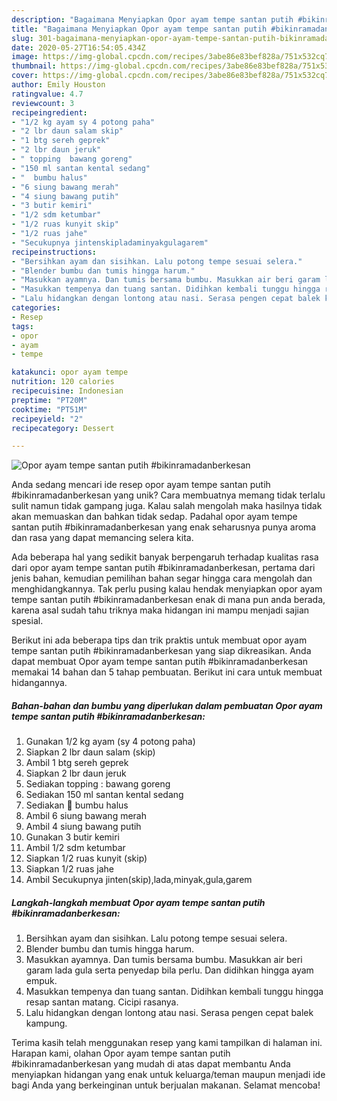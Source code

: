 ```yaml
---
description: "Bagaimana Menyiapkan Opor ayam tempe santan putih #bikinramadanberkesan yang Sempurna"
title: "Bagaimana Menyiapkan Opor ayam tempe santan putih #bikinramadanberkesan yang Sempurna"
slug: 301-bagaimana-menyiapkan-opor-ayam-tempe-santan-putih-bikinramadanberkesan-yang-sempurna
date: 2020-05-27T16:54:05.434Z
image: https://img-global.cpcdn.com/recipes/3abe86e83bef828a/751x532cq70/opor-ayam-tempe-santan-putih-bikinramadanberkesan-foto-resep-utama.jpg
thumbnail: https://img-global.cpcdn.com/recipes/3abe86e83bef828a/751x532cq70/opor-ayam-tempe-santan-putih-bikinramadanberkesan-foto-resep-utama.jpg
cover: https://img-global.cpcdn.com/recipes/3abe86e83bef828a/751x532cq70/opor-ayam-tempe-santan-putih-bikinramadanberkesan-foto-resep-utama.jpg
author: Emily Houston
ratingvalue: 4.7
reviewcount: 3
recipeingredient:
- "1/2 kg ayam sy 4 potong paha"
- "2 lbr daun salam skip"
- "1 btg sereh geprek"
- "2 lbr daun jeruk"
- " topping  bawang goreng"
- "150 ml santan kental sedang"
- "  bumbu halus"
- "6 siung bawang merah"
- "4 siung bawang putih"
- "3 butir kemiri"
- "1/2 sdm ketumbar"
- "1/2 ruas kunyit skip"
- "1/2 ruas jahe"
- "Secukupnya jintenskipladaminyakgulagarem"
recipeinstructions:
- "Bersihkan ayam dan sisihkan. Lalu potong tempe sesuai selera."
- "Blender bumbu dan tumis hingga harum."
- "Masukkan ayamnya. Dan tumis bersama bumbu. Masukkan air beri garam lada gula serta penyedap bila perlu. Dan didihkan hingga ayam empuk."
- "Masukkan tempenya dan tuang santan. Didihkan kembali tunggu hingga resap santan matang. Cicipi rasanya."
- "Lalu hidangkan dengan lontong atau nasi. Serasa pengen cepat balek kampung."
categories:
- Resep
tags:
- opor
- ayam
- tempe

katakunci: opor ayam tempe 
nutrition: 120 calories
recipecuisine: Indonesian
preptime: "PT20M"
cooktime: "PT51M"
recipeyield: "2"
recipecategory: Dessert

---
```



![Opor ayam tempe santan putih #bikinramadanberkesan](https://img-global.cpcdn.com/recipes/3abe86e83bef828a/751x532cq70/opor-ayam-tempe-santan-putih-bikinramadanberkesan-foto-resep-utama.jpg)

Anda sedang mencari ide resep opor ayam tempe santan putih #bikinramadanberkesan yang unik? Cara membuatnya memang tidak terlalu sulit namun tidak gampang juga. Kalau salah mengolah maka hasilnya tidak akan memuaskan dan bahkan tidak sedap. Padahal opor ayam tempe santan putih #bikinramadanberkesan yang enak seharusnya punya aroma dan rasa yang dapat memancing selera kita.



Ada beberapa hal yang sedikit banyak berpengaruh terhadap kualitas rasa dari opor ayam tempe santan putih #bikinramadanberkesan, pertama dari jenis bahan, kemudian pemilihan bahan segar hingga cara mengolah dan menghidangkannya. Tak perlu pusing kalau hendak menyiapkan opor ayam tempe santan putih #bikinramadanberkesan enak di mana pun anda berada, karena asal sudah tahu triknya maka hidangan ini mampu menjadi sajian spesial.


Berikut ini ada beberapa tips dan trik praktis untuk membuat opor ayam tempe santan putih #bikinramadanberkesan yang siap dikreasikan. Anda dapat membuat Opor ayam tempe santan putih #bikinramadanberkesan memakai 14 bahan dan 5 tahap pembuatan. Berikut ini cara untuk membuat hidangannya.

<!--inarticleads1-->

##### Bahan-bahan dan bumbu yang diperlukan dalam pembuatan Opor ayam tempe santan putih #bikinramadanberkesan:

1. Gunakan 1/2 kg ayam (sy 4 potong paha)
1. Siapkan 2 lbr daun salam (skip)
1. Ambil 1 btg sereh geprek
1. Siapkan 2 lbr daun jeruk
1. Sediakan  topping : bawang goreng
1. Sediakan 150 ml santan kental sedang
1. Sediakan  💌 bumbu halus
1. Ambil 6 siung bawang merah
1. Ambil 4 siung bawang putih
1. Gunakan 3 butir kemiri
1. Ambil 1/2 sdm ketumbar
1. Siapkan 1/2 ruas kunyit (skip)
1. Siapkan 1/2 ruas jahe
1. Ambil Secukupnya jinten(skip),lada,minyak,gula,garem




<!--inarticleads2-->

##### Langkah-langkah membuat Opor ayam tempe santan putih #bikinramadanberkesan:

1. Bersihkan ayam dan sisihkan. Lalu potong tempe sesuai selera.
1. Blender bumbu dan tumis hingga harum.
1. Masukkan ayamnya. Dan tumis bersama bumbu. Masukkan air beri garam lada gula serta penyedap bila perlu. Dan didihkan hingga ayam empuk.
1. Masukkan tempenya dan tuang santan. Didihkan kembali tunggu hingga resap santan matang. Cicipi rasanya.
1. Lalu hidangkan dengan lontong atau nasi. Serasa pengen cepat balek kampung.




Terima kasih telah menggunakan resep yang kami tampilkan di halaman ini. Harapan kami, olahan Opor ayam tempe santan putih #bikinramadanberkesan yang mudah di atas dapat membantu Anda menyiapkan hidangan yang enak untuk keluarga/teman maupun menjadi ide bagi Anda yang berkeinginan untuk berjualan makanan. Selamat mencoba!
